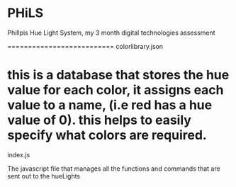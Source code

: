 # PHiLS
 Phillpis Hue Light System, my 3 month digital technologies assessment

==========================
colorlibrary.json

this is a database that stores the hue value for each color, 
it assigns each value to a name, (i.e red has a hue value of 0). this helps to easily 
specify what colors are required.
==========================
index.js

The javascript file that manages all the functions and commands that are sent out to the hueLights